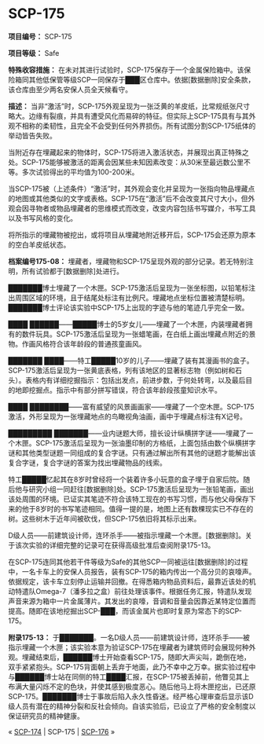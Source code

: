 # SCP-175
                        


**项目编号：** SCP-175

**项目等级：** Safe

**特殊收容措施：** 在未对其进行试验时，SCP-175保存于一个金属保险箱中。该保险箱同其他低保管等级SCP一同保存于███区仓库中。依据[数据删除]安全条款，该仓库由至少两名安保人员全天候看守。

**描述：** 当非“激活”时，SCP-175外观呈现为一张泛黄的羊皮纸，比常规纸张尺寸略大。边缘有裂痕，并具有遭受风化而易碎的特征。但实际上SCP-175具有与其外观不相称的柔韧性，且完全不会受到任何外界损伤。所有试图分割SCP-175纸体的举动皆告失败。

当附近存在埋藏起来的物体时，SCP-175将进入激活状态，并展现出真正特殊之处。SCP-175能够被激活的距离会因某些未知因素改变：从30米至最远数公里不等。多次试验得出的平均值为100-200米。

当SCP-175被（上述条件）“激活”时，其外观会变化并呈现为一张指向物品埋藏点的地图或其他类似的文字或表格。SCP-175在“激活”后不会改变其尺寸大小，但外观会因寻物者或物品埋藏者的思维模式而改变，改变内容包括书写媒介，书写工具以及书写风格的变化。

将所指示的埋藏物被挖出，或将项目从埋藏地附近移开后，SCP-175会还原为原本的空白羊皮纸状态。

**档案编号175-08：** 埋藏者，埋藏物和SCP-175呈现外观的部分记录。若无特别注明，所有试验都于[数据删除]处进行。

███████博士埋藏了一个木匣。SCP-175激活后呈现为一张坐标图，以铅笔标注出周围区域的环境，且于结尾处标注有比例尺。埋藏地点坐标位置被清楚标明。███████博士评论该实验中SCP-175上出现的字迹与他的笔迹几乎完全一致。

████ ██████——█████博士的5岁女儿——埋藏了一个木匣，内装埋藏者拥有的数件玩具。SCP-175激活后呈现为一张蜡笔画，在白纸上画出埋藏点附近的景物。作画风格符合该年龄段的普通孩童画风。

███████ ████——特工█████10岁的儿子——埋藏了装有其漫画书的盒子。SCP-175激活后呈现为一张黄底表格，列有该地区的显著标志物（例如树和石头）。表格内有详细挖掘指示：包括出发点，前进步数，于何处转弯，以及最后目的地即挖掘点。指示中有部分拼写错误，符合该年龄段孩童知识水平。

████ ████████——富有威望的风景画画家——埋藏了一个空木匣。SCP-175激活，外形呈现为一张埋藏地点的鸟瞰视角油画，画中于埋藏点标注有X记号。

█████████ ███████——业内谜题大师，擅长设计纵横拼字谜——埋藏了一个木匣。SCP-175激活后呈现为一张油墨印制的方格纸，上面包括由数个纵横拼字谜和其他类型谜题一同组成的复合字谜。只有通过解出所有其他的谜题才能解出该复合字谜，复合字谜的答案为找出埋藏物品的线索。

特工█████忆起其在8岁时曾经将一个装着许多小玩意的盒子埋于自家后院。随后他与研究小组一同赶往[数据删除]处。SCP-175激活后呈现为一张铅笔画，画出该处周围的环境。已证实其笔迹不符合该特工现在的书写习惯，而与他父母保存下来的他于8岁时的书写笔迹相同。值得一提的是，地图上还有数棵现实已不存在的树。这些树木于近年间被砍伐，但SCP-175依旧将其标示出来。

D级人员——前建筑设计师，连环杀手——被指示埋藏一个木匣。[数据删除]。关于该次实验的详细完整的记录可在获得高级批准后查阅附录175-13。

在SCP-175连同其他若干件等级为Safe的其他SCP一同被运往[数据删除]的过程中，一名卡车上的安保人员报告，装有SCP-175的箱内传出一个高分贝的哀嚎声。依据规定，该卡车立刻停止运输并回撤。在得悉箱内物品资料后，最靠近该处的机动特遣队Omega-7（潘多拉之盒）前往处理该事件。根据任务汇报，特遣队发现声音来源为箱中一片金属薄片。其发出的哀嚎，音调和音量会因靠近某特定位置而提高。随即在该地挖掘出SCP-███，而该金属片也即时复原为常态下的SCP-175。

**附录175-13：** 于███████。一名D级人员——前建筑设计师，连环杀手——被指示埋藏一个木匣；该实验本意为验证SCP-175在埋藏者为建筑师时会展现何种外观。埋藏结束后，██████博士开始查看SCP-175，随即大声尖叫，跪倒在地，双手紧紧抱头。SCP-175背面朝上丢弃于地面，此乃不幸中之万幸。据实验过程中与██████博士站在同侧的特工████汇报，在SCP-175被丢掉前，他瞥见其上布满大量闪烁不定的色块，并使其感到极度恶心。随后他马上将木匣挖出，已还原SCP-175。███████博士于事故后陷入永久性昏迷。经严格心理审查后显示该D级人员有潜在的精神分裂和反社会倾向。自该实验后，已设立了严格的安全制度以保证研究员的精神健康。



« [SCP-174](/scp-174) | SCP-175 | [SCP-176](/scp-176) »





                    